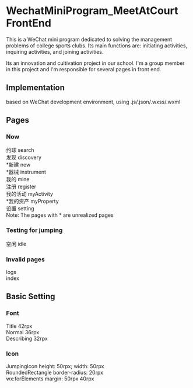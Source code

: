# WechatMiniProgram_MeetAtCourt FrontEnd
  This is a WeChat mini program dedicated to solving the management problems of college sports clubs. 
  Its main functions are: initiating activities, inquiring activities, and joining activities.
  
  Its an innovation and cultivation project in our school. 
  I'm a group member in this project and I'm responsible for several pages in front end.
  
## Implementation
  based on WeChat development environment, using .js/.json/.wxss/.wxml

## Pages
### Now
约球 search  
发现 discovery  
*新建 new  
*器械 instrument  
我的 mine  
注册 register  
我的活动 myActivity  
*我的资产 myProperty  
设置 setting  
Note: The pages with \* are unrealized pages
### Testing for jumping
空闲 idle
### Invalid pages
logs  
index

## Basic Setting
### Font
Title 42rpx  
Normal 36rpx  
Describing 32rpx
### Icon
JumpingIcon height: 50rpx; width: 50rpx  
RoundedRectangle border-radius: 20rpx  
wx:forElements margin: 50rpx 40rpx  

